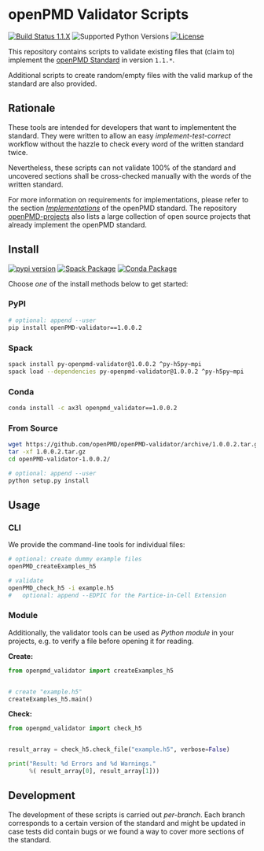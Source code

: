 # openPMD Validator Scripts

[![Build Status 1.1.X](https://img.shields.io/travis/openPMD/openPMD-validator/1.1.X.svg?label=1.1.X)](https://travis-ci.org/openPMD/openPMD-validator/branches)
![Supported Python Versions](https://img.shields.io/pypi/pyversions/openPMD-validator.svg)
[![License](https://img.shields.io/badge/license-ISC-blue.svg)](https://opensource.org/licenses/ISC)

This repository contains scripts to validate existing files that (claim to)
implement the [openPMD Standard](https://github.com/openPMD/openPMD-standard)
in version `1.1.*`.

Additional scripts to create random/empty files with the valid markup of the
standard are also provided.


## Rationale

These tools are intended for developers that want to implementent the standard.
They were written to allow an easy *implement-test-correct* workflow without
the hazzle to check every word of the written standard twice.

Nevertheless, these scripts can not validate 100% of the standard and uncovered
sections shall be cross-checked manually with the words of the written
standard.

For more information on requirements for implementations, please refer to the
section
[*Implementations*](https://github.com/openPMD/openPMD-standard/blob/1.1.0/STANDARD.md#implementations)
of the openPMD standard. The repository
  [openPMD-projects](https://github.com/openPMD/openPMD-projects)
also lists a large collection of open source projects that already implement
the openPMD standard.


## Install

[![pypi version](https://img.shields.io/pypi/v/openPMD-validator.svg)](https://pypi.python.org/pypi/openPMD-validator)
[![Spack Package](https://img.shields.io/badge/spack-py--openpmd--validator-blue.svg)](https://spack.io)
[![Conda Package](https://anaconda.org/ax3l/openpmd_validator/badges/version.svg)](https://anaconda.org/ax3l/openpmd_validator)

Choose *one* of the install methods below to get started:

### PyPI

```bash
# optional: append --user
pip install openPMD-validator==1.0.0.2
```

### Spack

```bash
spack install py-openpmd-validator@1.0.0.2 ^py-h5py~mpi
spack load --dependencies py-openpmd-validator@1.0.0.2 ^py-h5py~mpi
```

### Conda

```bash
conda install -c ax3l openpmd_validator==1.0.0.2
```

### From Source

```bash
wget https://github.com/openPMD/openPMD-validator/archive/1.0.0.2.tar.gz
tar -xf 1.0.0.2.tar.gz
cd openPMD-validator-1.0.0.2/

# optional: append --user
python setup.py install
```

## Usage

### CLI

We provide the command-line tools for individual files:

```bash
# optional: create dummy example files
openPMD_createExamples_h5

# validate
openPMD_check_h5 -i example.h5
#   optional: append --EDPIC for the Partice-in-Cell Extension
```

### Module

Additionally, the validator tools can be used as *Python module* in your projects, e.g. to verify a file before opening it for reading.

**Create:**
```python
from openpmd_validator import createExamples_h5


# create "example.h5"
createExamples_h5.main()
```

**Check:**
```python
from openpmd_validator import check_h5


result_array = check_h5.check_file("example.h5", verbose=False)

print("Result: %d Errors and %d Warnings."
      %( result_array[0], result_array[1]))
```

## Development

The development of these scripts is carried out *per-branch*.
Each branch corresponds to a certain version of the standard and might
be updated in case tests did contain bugs or we found a way to cover more
sections of the standard.
